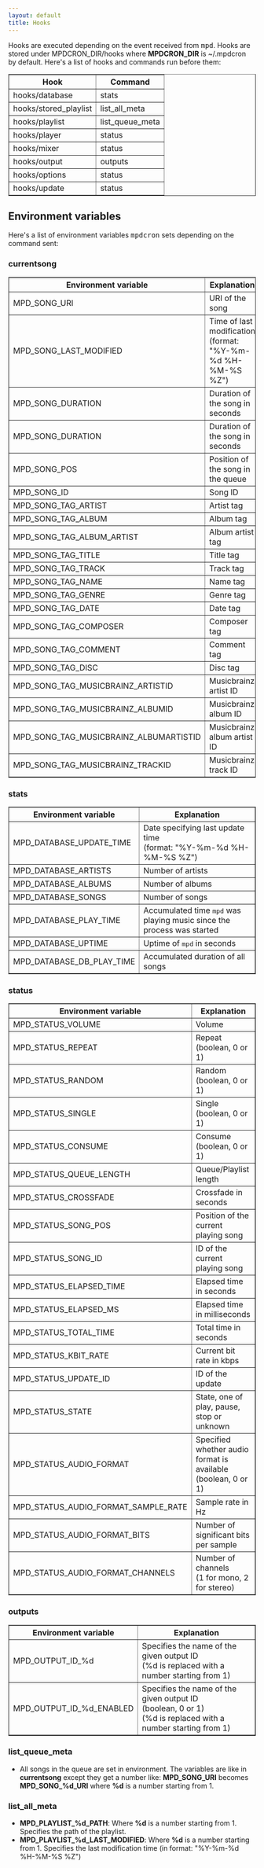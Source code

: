 ```yaml
---
layout: default
title: Hooks
---
```


Hooks are executed depending on the event received from <tt>mpd</tt>. Hooks are
stored under MPDCRON\_DIR/hooks where **MPDCRON\_DIR** is ~/.mpdcron by default.
Here's a list of hooks and commands run before them:  
  
<table border="1">
    <tr>
        <th>Hook</th>
        <th>Command</th>
    </tr>
    <tr>
        <td>hooks/database</td>
        <td>stats</td>
    </tr>
    <tr>
        <td>hooks/stored_playlist</td>
        <td>list_all_meta</td>
        <!-- _  -->
    </tr>
    <tr>
        <td>hooks/playlist</td>
        <td>list_queue_meta</td>
        <!-- _ -->
    </tr>
    <tr>
        <td>hooks/player</td>
        <td>status</td>
    </tr>
    <tr>
        <td>hooks/mixer</td>
        <td>status</td>
    </tr>
    <tr>
        <td>hooks/output</td>
        <td>outputs</td>
    </tr>
    <tr>
        <td>hooks/options</td>
        <td>status</td>
    </tr>
    <tr>
        <td>hooks/update</td>
        <td>status</td>
    </tr>
</table>

## Environment variables

Here's a list of environment variables <tt>mpdcron</tt> sets depending on the command sent:

### currentsong
<table border="1">
    <tr>
        <th>Environment variable</th>
        <th>Explanation</th>
    </tr>
    <tr>
        <td>MPD_SONG_URI</td>
        <!-- _ -->
        <td>URI of the song</td>
    </tr>
    <tr>
        <td>MPD_SONG_LAST_MODIFIED</td>
        <!-- _ -->
        <td>Time of last modification<br />(format: "%Y-%m-%d %H-%M-%S %Z")</td>
    </tr>
    <tr>
        <td>MPD_SONG_DURATION</td>
        <!-- _ -->
        <td>Duration of the song in seconds</td>
    </tr>
    <tr>
        <td>MPD_SONG_DURATION</td>
        <!-- _ -->
        <td>Duration of the song in seconds</td>
    </tr>
    <tr>
        <td>MPD_SONG_POS</td>
        <!-- _ -->
        <td>Position of the song in the queue</td>
    </tr>
    <tr>
        <td>MPD_SONG_ID</td>
        <!-- _ -->
        <td>Song ID</td>
    </tr>
    <tr>
        <td>MPD_SONG_TAG_ARTIST</td>
        <!-- _ -->
        <td>Artist tag</td>
    </tr>
    <tr>
        <td>MPD_SONG_TAG_ALBUM</td>
        <!-- _ -->
        <td>Album tag</td>
    </tr>
    <tr>
        <td>MPD_SONG_TAG_ALBUM_ARTIST</td>
        <!-- _ -->
        <td>Album artist tag</td>
    </tr>
    <tr>
        <td>MPD_SONG_TAG_TITLE</td>
        <!-- _ -->
        <td>Title tag</td>
    </tr>
    <tr>
        <td>MPD_SONG_TAG_TRACK</td>
        <!-- _ -->
        <td>Track tag</td>
    </tr>
    <tr>
        <td>MPD_SONG_TAG_NAME</td>
        <!-- _ -->
        <td>Name tag</td>
    </tr>
    <tr>
        <td>MPD_SONG_TAG_GENRE</td>
        <!-- _ -->
        <td>Genre tag</td>
    </tr>
    <tr>
        <td>MPD_SONG_TAG_DATE</td>
        <!-- _ -->
        <td>Date tag</td>
    </tr>
    <tr>
        <td>MPD_SONG_TAG_COMPOSER</td>
        <!-- _ -->
        <td>Composer tag</td>
    </tr>
    <tr>
        <td>MPD_SONG_TAG_COMMENT</td>
        <!-- _ -->
        <td>Comment tag</td>
    </tr>
    <tr>
        <td>MPD_SONG_TAG_DISC</td>
        <!-- _ -->
        <td>Disc tag</td>
    </tr>
    <tr>
        <td>MPD_SONG_TAG_MUSICBRAINZ_ARTISTID</td>
        <!-- _ -->
        <td>Musicbrainz artist ID</td>
    </tr>
    <tr>
        <td>MPD_SONG_TAG_MUSICBRAINZ_ALBUMID</td>
        <!-- _ -->
        <td>Musicbrainz album ID</td>
    </tr>
    <tr>
        <td>MPD_SONG_TAG_MUSICBRAINZ_ALBUMARTISTID</td>
        <!-- _ -->
        <td>Musicbrainz album artist ID</td>
    </tr>
    <tr>
        <td>MPD_SONG_TAG_MUSICBRAINZ_TRACKID</td>
        <!-- _ -->
        <td>Musicbrainz track ID</td>
    </tr>
</table>

### stats
<table border="1">
    <tr>
        <th>Environment variable</th>
        <th>Explanation</th>
    </tr>
    <tr>
        <td>MPD_DATABASE_UPDATE_TIME</td>
        <!-- _ -->
        <td>Date specifying last update time<br />(format: "%Y-%m-%d %H-%M-%S %Z")</td>
    </tr>
    <tr>
        <td>MPD_DATABASE_ARTISTS</td>
        <!-- _ -->
        <td>Number of artists</td>
    </tr>
    <tr>
        <td>MPD_DATABASE_ALBUMS</td>
        <!-- _ -->
        <td>Number of albums</td>
    </tr>
    <tr>
        <td>MPD_DATABASE_SONGS</td>
        <!-- _ -->
        <td>Number of songs</td>
    </tr>
    <tr>
        <td>MPD_DATABASE_PLAY_TIME</td>
        <!-- _ -->
        <td>Accumulated time <tt>mpd</tt> was playing music since the process was started</td>
    </tr>
    <tr>
        <td>MPD_DATABASE_UPTIME</td>
        <!-- _ -->
        <td>Uptime of <tt>mpd</tt> in seconds</td>
    </tr>
    <tr>
        <td>MPD_DATABASE_DB_PLAY_TIME</td>
        <!-- _ -->
        <td>Accumulated duration of all songs</td>
    </tr>
</table>

### status
<table border="1">
    <tr>
        <th>Environment variable</th>
        <th>Explanation</th>
    </tr>
    <tr>
        <td>MPD_STATUS_VOLUME</td>
        <!-- _ -->
        <td>Volume</td>
    </tr>
    <tr>
        <td>MPD_STATUS_REPEAT</td>
        <!-- _ -->
        <td>Repeat<br />(boolean, 0 or 1)</td>
    </tr>
    <tr>
        <td>MPD_STATUS_RANDOM</td>
        <!-- _ -->
        <td>Random<br />(boolean, 0 or 1)</td>
    </tr>
    <tr>
        <td>MPD_STATUS_SINGLE</td>
        <!-- _ -->
        <td>Single<br />(boolean, 0 or 1)</td>
    </tr>
    <tr>
        <td>MPD_STATUS_CONSUME</td>
        <!-- _ -->
        <td>Consume<br />(boolean, 0 or 1)</td>
    </tr>
    <tr>
        <td>MPD_STATUS_QUEUE_LENGTH</td>
        <!-- _ -->
        <td>Queue/Playlist length</td>
    </tr>
    <tr>
        <td>MPD_STATUS_CROSSFADE</td>
        <!-- _ -->
        <td>Crossfade in seconds</td>
    </tr>
    <tr>
        <td>MPD_STATUS_SONG_POS</td>
        <!-- _ -->
        <td>Position of the current playing song</td>
    </tr>
    <tr>
        <td>MPD_STATUS_SONG_ID</td>
        <!-- _ -->
        <td>ID of the current playing song</td>
    </tr>
    <tr>
        <td>MPD_STATUS_ELAPSED_TIME</td>
        <!-- _ -->
        <td>Elapsed time in seconds</td>
    </tr>
    <tr>
        <td>MPD_STATUS_ELAPSED_MS</td>
        <!-- _ -->
        <td>Elapsed time in milliseconds</td>
    </tr>
    <tr>
        <td>MPD_STATUS_TOTAL_TIME</td>
        <!-- _ -->
        <td>Total time in seconds</td>
    </tr>
    <tr>
        <td>MPD_STATUS_KBIT_RATE</td>
        <!-- _ -->
        <td>Current bit rate in kbps</td>
    </tr>
    <tr>
        <td>MPD_STATUS_UPDATE_ID</td>
        <!-- _ -->
        <td>ID of the update</td>
    </tr>
    <tr>
        <td>MPD_STATUS_STATE</td>
        <!-- _ -->
        <td>State, one of play, pause, stop or unknown</td>
    </tr>
    <tr>
        <td>MPD_STATUS_AUDIO_FORMAT</td>
        <!-- _ -->
        <td>Specified whether audio format is available<br />(boolean, 0 or 1)</td>
    </tr>
    <tr>
        <td>MPD_STATUS_AUDIO_FORMAT_SAMPLE_RATE</td>
        <!-- _ -->
        <td>Sample rate in Hz</td>
    </tr>
    <tr>
        <td>MPD_STATUS_AUDIO_FORMAT_BITS</td>
        <!-- _ -->
        <td>Number of significant bits per sample</td>
    </tr>
    <tr>
        <td>MPD_STATUS_AUDIO_FORMAT_CHANNELS</td>
        <!-- _ -->
        <td>Number of channels<br />(1 for mono, 2 for stereo)</td>
    </tr>
</table>

### outputs
<table border="1">
    <tr>
        <th>Environment variable</th>
        <th>Explanation</th>
    </tr>
    <tr>
        <td>MPD_OUTPUT_ID_%d</td>
        <td>Specifies the name of the given output ID
            <br />(%d is replaced with a number starting from 1)</td>
    </tr>
    <tr>
        <td>MPD_OUTPUT_ID_%d_ENABLED</td>
        <!-- _ -->
        <td>Specifies the name of the given output ID
            <br />(boolean, 0 or 1)
            <br />(%d is replaced with a number starting from 1)
        </td>
    </tr>
</table>

### list\_queue\_meta
* All songs in the queue are set in environment. The variables are like in **currentsong**
  except they get a number like: 
  **MPD\_SONG\_URI** becomes **MPD\_SONG\_%d\_URI** where **%d** is a number starting from 1.
### list\_all\_meta
* **MPD\_PLAYLIST\_%d\_PATH**: Where **%d** is a number starting from 1. Specifies the path of
  the playlist.
* **MPD\_PLAYLIST\_%d\_LAST\_MODIFIED**: Where **%d** is a number starting from 1. Specifies the
  last modification time (in format: "%Y-%m-%d %H-%M-%S %Z")

<!-- vim: set tw=80 ft=mkd spell spelllang=en sw=4 sts=4 et : -->
